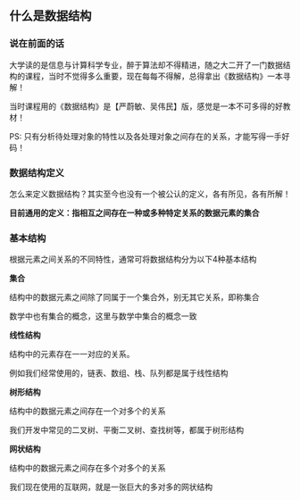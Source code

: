 
## 什么是数据结构



<h3 id="pre">说在前面的话</h3>

大学读的是信息与计算科学专业，醉于算法却不得精进，随之大二开了一门数据结构的课程，当时不觉得多么重要，现在每每不得解，总得拿出《数据结构》一本寻解！

当时课程用的《数据结构》是【严蔚敏、吴伟民】版，感觉是一本不可多得的好教材！

PS: 只有分析待处理对象的特性以及各处理对象之间存在的关系，才能写得一手好码！



<h3 id="what">数据结构定义</h3>

怎么来定义数据结构？其实至今也没有一个被公认的定义，各有所见，各有所解！

**目前通用的定义：指相互之间存在一种或多种特定关系的数据元素的集合**



<h3 id="type">基本结构</h3>

根据元素之间关系的不同特性，通常可将数据结构分为以下4种基本结构

**集合**

结构中的数据元素之间除了同属于一个集合外，别无其它关系，即称集合

数学中也有集合的概念，这里与数学中集合的概念一致


**线性结构**

结构中的元素存在一一对应的关系。

例如我们经常使用的，链表、数组、栈、队列都是属于线性结构


**树形结构**

结构中的数据元素之间存在一个对多个的关系

我们开发中常见的二叉树、平衡二叉树、查找树等，都属于树形结构


**网状结构**

结构中的数据元素之间存在多个对多个的关系

我们现在使用的互联网，就是一张巨大的多对多的网状结构


